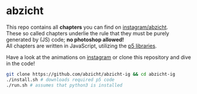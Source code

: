 # abzicht
This repo contains all __chapters__ you can find on
[instagram/abzicht](https://instagram.com/abzicht).  
These so called chapters underlie the rule that they must be purely generated
by (JS) code; __no photoshop allowed!__  
All chapters are written in JavaScript, utilizing the
[p5 libraries](https://p5js.org).

Have a look at the animations on [instagram](https://instagram.com/abzicht)
or clone this repository and dive in the code!

```bash
git clone https://github.com/abzicht/abzicht-ig && cd abzicht-ig
./install.sh # downloads required p5 code
./run.sh # assumes that python3 is installed
```
